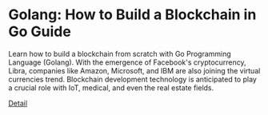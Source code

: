 # Golang: How to Build a Blockchain in Go Guide

Learn how to build a blockchain from scratch with Go Programming Language (Golang). With the emergence of Facebook's cryptocurrency, Libra, companies like Amazon, Microsoft, and IBM are also joining the virtual currencies trend. Blockchain development technology is anticipated to play a crucial role with IoT, medical, and even the real estate fields. 

[Detail](https://eduitfree.com/courses/golang-how-to-build-a-blockchain-in-go-guide)